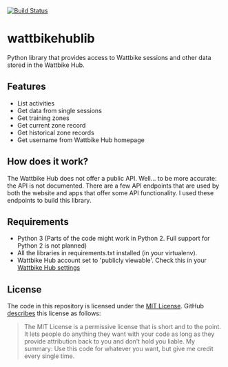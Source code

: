 [![Build Status](https://travis-ci.org/AartGoossens/wattbikehublib.svg?branch=master)](https://travis-ci.org/AartGoossens/wattbikehublib)
# wattbikehublib
Python library that provides access to Wattbike sessions and other data stored in the Wattbike Hub.

## Features
- List activities
- Get data from single sessions
- Get training zones
- Get current zone record
- Get historical zone records
- Get username from Wattbike Hub homepage

## How does it work?
The Wattbike Hub does not offer a public API. Well... to be more accurate: the API is not documented. There are a few API endpoints that are used by both the website and apps that offer some API functionality. I used these endpoints to build this library.

## Requirements
- Python 3 (Parts of the code might work in Python 2. Full support for Python 2 is not planned)
- All the libraries in requirements.txt installed (in your virtualenv).
- Wattbike Hub account set to 'publicly viewable'. Check this in your [Wattbike Hub settings](http://hub.wattbike.com/account/edit)

## License
The code in this repository is licensed under the [MIT License](http://choosealicense.com/licenses/mit/). GitHub [describes](http://choosealicense.com) this license as follows:
> The MIT License is a permissive license that is short and to the point. It lets people do anything they want with your code as long as they provide attribution back to you and don’t hold you liable.
My summary: Use this code for whatever you want, but give me credit every single time.
